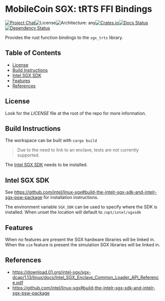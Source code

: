 # MobileCoin SGX: tRTS FFI Bindings

[![Project Chat][chat-image]][chat-link]<!--
-->![License][license-image]<!--
-->![Architecture: any][arch-image]<!--
-->[![Crates.io][crate-image]][crate-link]<!--
-->[![Docs Status][docs-image]][docs-link]<!--
-->[![Dependency Status][deps-image]][deps-link]

Provides the rust function bindings to the `sgx_trts` library.

## Table of Contents

- [License](#license)
- [Build Instructions](#build-instructions)
- [Intel SGX SDK](#intel-sgx-sdk)
- [Features](#features)
- [References](#references)

## License

Look for the *LICENSE* file at the root of the repo for more information.

## Build Instructions

The workspace can be built with `cargo build`
> Due to the need to link to an enclave, tests are not currently supported.

The [Intel SGX SDK](#intel-sgx-sdk) needs to be installed.

## Intel SGX SDK

See <https://github.com/intel/linux-sgx#build-the-intelr-sgx-sdk-and-intelr-sgx-psw-package>
for installation instructions.

The environment variable `SGX_SDK` can be used to specify where the SDK is
installed. When unset the location will default to `/opt/intel/sgxsdk`

## Features

When no features are present the SGX hardware libraries will be linked in. When
the `sim` feature is present the simulation SGX libraries will be linked in.

## References

- <https://download.01.org/intel-sgx/sgx-dcap/1.13/linux/docs/Intel_SGX_Enclave_Common_Loader_API_Reference.pdf>
- <https://github.com/intel/linux-sgx#build-the-intelr-sgx-sdk-and-intelr-sgx-psw-package>

[chat-image]: https://img.shields.io/discord/844353360348971068?style=flat-square
[chat-link]: https://discord.gg/mobilecoin
[license-image]: https://img.shields.io/crates/l/mc-sgx-trts-sys?style=flat-square
[arch-image]: https://img.shields.io/badge/arch-sgx-red?style=flat-square
[crate-image]: https://img.shields.io/crates/v/mc-sgx-trts-sys.svg?style=flat-square
[crate-link]: https://crates.io/crates/mc-sgx-trts-sys
[docs-image]: https://img.shields.io/docsrs/mc-sgx-trts-sys?style=flat-square
[docs-link]: https://docs.rs/crate/mc-sgx-trts-sys
[deps-image]: https://deps.rs/crate/mc-sgx-trts-sys/0.6.0/status.svg?style=flat-square
[deps-link]: https://deps.rs/crate/mc-sgx-trts-sys/0.6.0
